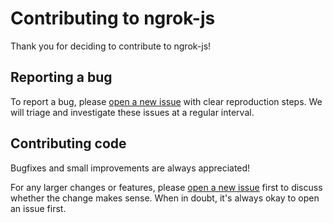 # Contributing to ngrok-js

Thank you for deciding to contribute to ngrok-js!

## Reporting a bug

To report a bug, please [open a new issue](https://github.com/ngrok/ngrok-js/issues/new) with clear reproduction steps. We will triage and investigate these issues at a regular interval.

## Contributing code

Bugfixes and small improvements are always appreciated!

For any larger changes or features, please [open a new issue](https://github.com/ngrok/ngrok-js/issues/new) first to discuss whether the change makes sense. When in doubt, it's always okay to open an issue first.
